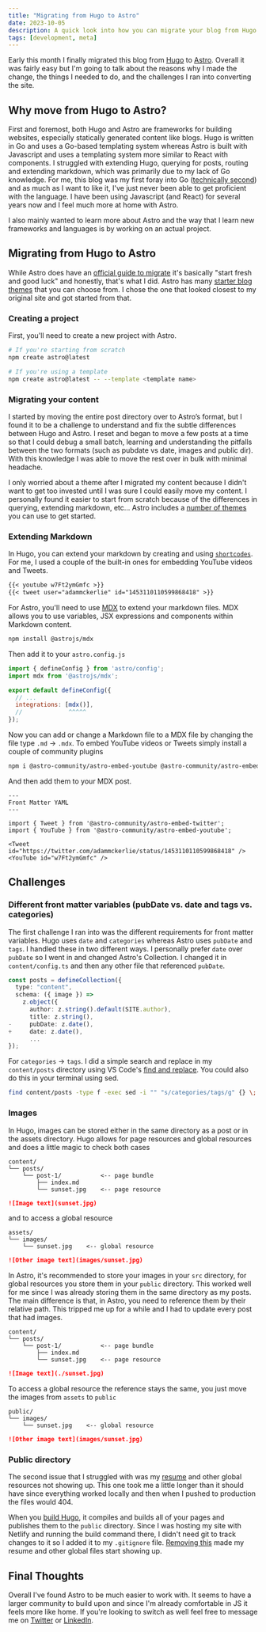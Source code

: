 ```yaml
---
title: "Migrating from Hugo to Astro"
date: 2023-10-05
description: A quick look into how you can migrate your blog from Hugo to Astro, extend your markdown content and fix any issues that come up during migration.
tags: [development, meta]
---
```


Early this month I finally migrated this blog from [Hugo](https://gohugo.io/) to [Astro](https://astro.build/). Overall it was fairly easy but I'm going to talk about the reasons why I made the change, the things I needed to do, and the challenges I ran into converting the site.

## Why move from Hugo to Astro?
First and foremost, both Hugo and Astro are frameworks for building websites, especially statically generated content like blogs. Hugo is written in Go and uses a Go-based templating system whereas Astro is built with Javascript and uses a templating system more similar to React with components. I struggled with extending Hugo, querying for posts, routing and extending markdown, which was primarily due to my lack of Go knowledge. For me, this blog was my first foray into Go ([technically second](https://github.com/openflagr/flagr/pulls?q=is%3Apr+author%3Asilent1mezzo+is%3Aclosed)) and as much as I want to like it, I've just never been able to get proficient with the language. I have been using Javascript (and React) for several years now and I feel much more at home with Astro. 

I also mainly wanted to learn more about Astro and the way that I learn new frameworks and languages is by working on an actual project.

## Migrating from Hugo to Astro
While Astro does have an [official guide to migrate](https://docs.astro.build/en/guides/migrate-to-astro/from-hugo/) it's basically "start fresh and good luck" and honestly, that's what I did. Astro has many [starter blog themes](https://astro.build/themes/?search=&categories%5B%5D=blog) that you can choose from. I chose the one that looked closest to my original site and got started from that.

### Creating a project
First, you'll need to create a new project with Astro.

```zsh
# If you're starting from scratch
npm create astro@latest

# If you're using a template
npm create astro@latest -- --template <template name>
```

### Migrating your content
I started by moving the entire post directory over to Astro’s format, but I found it to be a challenge to understand and fix the subtle differences between Hugo and Astro. I reset and began to move a few posts at a time so that I could debug a small batch, learning and understanding the pitfalls between the two formats (such as pubdate vs date, images and public dir). With this knowledge I was able to move the rest over in bulk with minimal headache.

I only worried about a theme after I migrated my content because I didn't want to get too invested until I was sure I could easily move my content. I personally found it easier to start from scratch because of the differences in querying, extending markdown, etc... Astro includes a [number of themes](https://astro.build/themes/) you can use to get started.

### Extending Markdown
In Hugo, you can extend your markdown by creating and using [`shortcodes`](https://gohugo.io/content-management/shortcodes/). For me, I used a couple of the built-in ones for embedding YouTube videos and Tweets.

```md
{{< youtube w7Ft2ymGmfc >}}
{{< tweet user="adammckerlie" id="1453110110599868418" >}}
```

For Astro, you'll need to use [MDX](https://docs.astro.build/en/guides/integrations-guide/mdx/) to extend your markdown files. MDX allows you to use variables, JSX expressions and components within Markdown content.

```zsh
npm install @astrojs/mdx
```

Then add it to your `astro.config.js`

```js
import { defineConfig } from 'astro/config';
import mdx from '@astrojs/mdx';

export default defineConfig({
  // ...
  integrations: [mdx()],
  //             ^^^^^
});
```

Now you can add or change a Markdown file to a MDX file by changing the file type `.md` -> `.mdx`. To embed YouTube videos or Tweets simply install a couple of community plugins

```zsh
npm i @astro-community/astro-embed-youtube @astro-community/astro-embed-twitter
```

And then add them to your MDX post.

```mdx
---
Front Matter YAML
---

import { Tweet } from '@astro-community/astro-embed-twitter';
import { YouTube } from '@astro-community/astro-embed-youtube';

<Tweet id="https://twitter.com/adammckerlie/status/1453110110599868418" />
<YouTube id="w7Ft2ymGmfc" />
```

## Challenges

### Different front matter variables (pubDate vs. date and tags vs. categories)
The first challenge I ran into was the different requirements for front matter variables. Hugo uses `date` and `categories` whereas Astro uses `pubDate` and `tags`. I handled these in two different ways. I personally prefer `date` over `pubDate` so I went in and changed Astro's Collection. I changed it in `content/config.ts` and then any other file that referenced `pubDate`.

```ts
const posts = defineCollection({
  type: "content",
  schema: ({ image }) =>
    z.object({
      author: z.string().default(SITE.author),
      title: z.string(),
-     pubDate: z.date(),
+     date: z.date(),
      ...
});
```

For `categories` -> `tags`. I did a simple search and replace in my `content/posts` directory using VS Code's [find and replace](https://code.visualstudio.com/docs/editor/codebasics#_find-and-replace). You could also do this in your terminal using sed.

```zsh
find content/posts -type f -exec sed -i "" "s/categories/tags/g" {} \;
```

### Images
In Hugo, images can be stored either in the same directory as a post or in the assets directory. Hugo allows for page resources and global resources and does a little magic to check both cases

```
content/
└── posts/
    └── post-1/           <-- page bundle
        ├── index.md
        └── sunset.jpg    <-- page resource

```
```md
![Image text](sunset.jpg)
```

and to access a global resource
```
assets/
└── images/
    └── sunset.jpg    <-- global resource
```
```md
![Other image text](images/sunset.jpg)
```

In Astro, it's recommended to store your images in your `src` directory, for global resources you store them in your `public` directory. This worked well for me since I was already storing them in the same directory as my posts. The main difference is that, in Astro, you need to reference them by their relative path. This tripped me up for a while and I had to update every post that had images.

```
content/
└── posts/
    └── post-1/           <-- page bundle
        ├── index.md
        └── sunset.jpg    <-- page resource

```
```md
![Image text](./sunset.jpg)
```

To access a global resource the reference stays the same, you just move the images from `assets` to `public`
```
public/
└── images/
    └── sunset.jpg    <-- global resource
```
```md
![Other image text](images/sunset.jpg)
```

### Public directory
The second issue that I struggled with was my [resume](/resume.pdf) and other global resources not showing up. This one took me a little longer than it should have since everything worked locally and then when I pushed to production the files would 404. 

When you [build Hugo](https://gohugo.io/getting-started/usage/#build-your-site), it compiles and builds all of your pages and publishes them to the `public` directory. Since I was hosting my site with Netlify and running the build command there, I didn't need git to track changes to it so I added it to my `.gitignore` file. [Removing this](https://github.com/silent1mezzo/mckerlie.com/commit/c2e68c21bb6ae1563473a3e84fc5cd6449c75ee2) made my resume and other global files start showing up.

## Final Thoughts
Overall I've found Astro to be much easier to work with. It seems to have a larger community to build upon and since I'm already comfortable in JS it feels more like home. If you're looking to switch as well feel free to message me on [Twitter](https://twitter.com/adammckerlie) or [LinkedIn](https://www.linkedin.com/in/adammckerlie/).